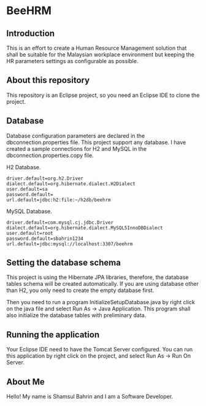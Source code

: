 # BeeHRM

## Introduction

This is an effort to create a Human Resource Management solution that shall be suitable for the Malaysian workplace environment but keeping the HR parameters settings as configurable as possible.

## About this repository

This repository is an Eclipse project, so you need an Eclipse IDE to clone the project.  

## Database

Database configuration parameters are declared in the dbconnection.properties file.  This project support any database.  I have created a sample connections for H2 and MySQL in the dbconnection.properties.copy file.

H2 Database.

```
driver.default=org.h2.Driver
dialect.default=org.hibernate.dialect.H2Dialect
user.default=sa
password.default=
url.default=jdbc:h2:file:~/h2db/beehrm
```

MySQL Database.

```
driver.default=com.mysql.cj.jdbc.Driver
dialect.default=org.hibernate.dialect.MySQL5InnoDBDialect
user.default=root
password.default=sbahrin1234
url.default=jdbc:mysql://localhost:3307/beehrm
```

## Setting the database schema

This project is using the Hibernate JPA libraries, therefore, the database tables schema will be created automatically.  If you are using database other than H2, you only need to create the empty database first.  

Then you need to run a program InitializeSetupDatabase.java by right click on the java file and select Run As -> Java Application.  This program shall also initialize the database tables with preliminary data.

## Running the application

Your Eclipse IDE need to have the Tomcat Server configured.  You can run this application by right click on the project, and select Run As -> Run On Server.

## About Me

Hello! My name is Shamsul Bahrin and I am a Software Developer.
